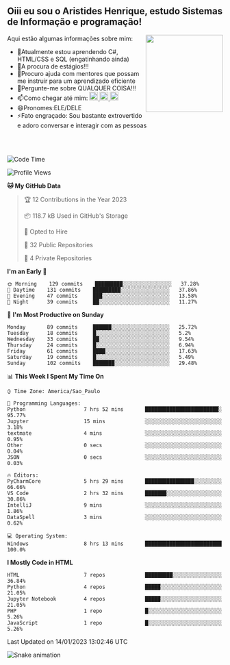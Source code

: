 ## Oiii eu sou o Aristides Henrique, estudo Sistemas de Informação e programação!

<div >
Aqui estão algumas informações sobre mim:<img align="right" height="180em" src="https://user-images.githubusercontent.com/97318481/177042589-45d62122-82a9-4a32-b3a7-87b322825b2f.png">
</div>

- 🌱Atualmente estou aprendendo C#, HTML/CSS e SQL (engatinhando ainda)
- 👯A procura de estágios!!!
- 🤔Procuro ajuda com mentores que possam me instruir para um aprendizado eficiente
- 💬Pergunte-me sobre QUALQUER COISA!!!
- 📫Como chegar até mim:
  <a href="https://www.instagram.com/aryhenry/" target="_blank">
  <img src="https://img.shields.io/badge/-Instagram-%23E4405F?style=for-the-badge&logo=instagram&logoColor=black" height="20px">
  </a>
  <a href="https://www.linkedin.com/in/aristides-henrique/" target="_blank">
  <img src="https://img.shields.io/badge/-LinkedIn-%230077B5?style=for-the-badge&logo=linkedin&logoColor=black" height="20px">
  </a> 
  <a href="mailto:arihenriqueuna@gmail.com">
  <img src="https://img.shields.io/badge/-Gmail-%23333?style=for-the-badge&logo=gmail&logoColor=white" height="20px">
  </a>
- 😄Pronomes:ELE/DELE
- ⚡Fato engraçado: Sou bastante extrovertido e adoro conversar e interagir com as pessoas
<br/>
<br/>

<!--START_SECTION:waka-->
![Code Time](http://img.shields.io/badge/Code%20Time-313%20hrs%2034%20mins-blue)

![Profile Views](http://img.shields.io/badge/Profile%20Views-1-blue)

**🐱 My GitHub Data** 

> 🏆 12 Contributions in the Year 2023
 > 
> 📦 118.7 kB Used in GitHub's Storage 
 > 
> 💼 Opted to Hire
 > 
> 📜 32 Public Repositories 
 > 
> 🔑 4 Private Repositories  
 > 
**I'm an Early 🐤** 

```text
🌞 Morning    129 commits    █████████░░░░░░░░░░░░░░░░   37.28% 
🌇 Daytime    131 commits    █████████░░░░░░░░░░░░░░░░   37.86% 
🌃 Evening    47 commits     ███░░░░░░░░░░░░░░░░░░░░░░   13.58% 
🌙 Night      39 commits     ██░░░░░░░░░░░░░░░░░░░░░░░   11.27%

```
📅 **I'm Most Productive on Sunday** 

```text
Monday       89 commits     ██████░░░░░░░░░░░░░░░░░░░   25.72% 
Tuesday      18 commits     █░░░░░░░░░░░░░░░░░░░░░░░░   5.2% 
Wednesday    33 commits     ██░░░░░░░░░░░░░░░░░░░░░░░   9.54% 
Thursday     24 commits     █░░░░░░░░░░░░░░░░░░░░░░░░   6.94% 
Friday       61 commits     ████░░░░░░░░░░░░░░░░░░░░░   17.63% 
Saturday     19 commits     █░░░░░░░░░░░░░░░░░░░░░░░░   5.49% 
Sunday       102 commits    ███████░░░░░░░░░░░░░░░░░░   29.48%

```


📊 **This Week I Spent My Time On** 

```text
⌚︎ Time Zone: America/Sao_Paulo

💬 Programming Languages: 
Python                   7 hrs 52 mins       ████████████████████████░   95.77% 
Jupyter                  15 mins             ░░░░░░░░░░░░░░░░░░░░░░░░░   3.18% 
textmate                 4 mins              ░░░░░░░░░░░░░░░░░░░░░░░░░   0.95% 
Other                    0 secs              ░░░░░░░░░░░░░░░░░░░░░░░░░   0.04% 
JSON                     0 secs              ░░░░░░░░░░░░░░░░░░░░░░░░░   0.03%

🔥 Editors: 
PyCharmCore              5 hrs 29 mins       ████████████████░░░░░░░░░   66.66% 
VS Code                  2 hrs 32 mins       ███████░░░░░░░░░░░░░░░░░░   30.86% 
IntelliJ                 9 mins              ░░░░░░░░░░░░░░░░░░░░░░░░░   1.86% 
DataSpell                3 mins              ░░░░░░░░░░░░░░░░░░░░░░░░░   0.62%

💻 Operating System: 
Windows                  8 hrs 13 mins       █████████████████████████   100.0%

```

**I Mostly Code in HTML** 

```text
HTML                     7 repos             █████████░░░░░░░░░░░░░░░░   36.84% 
Python                   4 repos             █████░░░░░░░░░░░░░░░░░░░░   21.05% 
Jupyter Notebook         4 repos             █████░░░░░░░░░░░░░░░░░░░░   21.05% 
PHP                      1 repo              █░░░░░░░░░░░░░░░░░░░░░░░░   5.26% 
JavaScript               1 repo              █░░░░░░░░░░░░░░░░░░░░░░░░   5.26%

```



 Last Updated on 14/01/2023 13:02:46 UTC
<!--END_SECTION:waka-->

![Snake animation](https://github.com/arihenrique/arihenrique/blob/output/github-contribution-grid-snake.svg)
